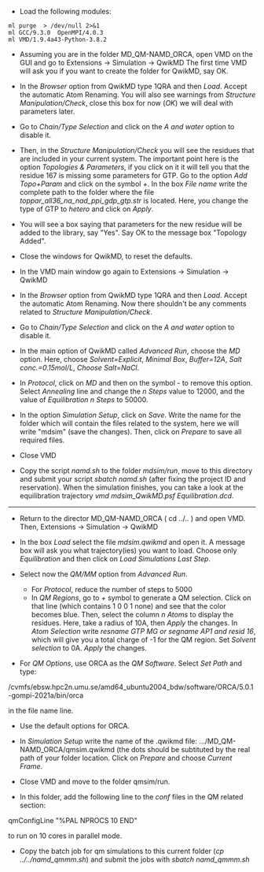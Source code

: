 * Load the following modules:

```
ml purge  > /dev/null 2>&1
ml GCC/9.3.0  OpenMPI/4.0.3
ml VMD/1.9.4a43-Python-3.8.2
```

* Assuming you are in the folder MD_QM-NAMD_ORCA, open VMD on the
GUI and go to Extensions -> Simulation -> QwikMD
The first time VMD will ask you if you want to create the folder for QwikMD,
say OK.

* In the *Browser* option from QwikMD type 1QRA and then *Load*. Accept the
automatic Atom Renaming. You will also see warnings from *Structure Manipulation/Check*, 
close this box for now (*OK*) we will deal with parameters later.

* Go to *Chain/Type Selection* and click on the *A and water* option to
disable it.

* Then, in the *Structure Manipulation/Check* you will see the residues that
are included in your current system. The important point here is the option
*Topologies & Parameters*, if you click on it it will tell you that the residue
167 is missing some parameters for GTP. Go to the option *Add Topo+Param* 
and click on the symbol *+*. In the box *File name* write the complete path 
to the folder where the file *toppar_all36_na_nad_ppi_gdp_gtp.str* is located.
Here, you change the type of GTP to *hetero* and click on *Apply*. 

* You will see a box saying that parameters for the new residue will be added
to the library, say "Yes". Say OK to the message box "Topology Added".

* Close the windows for QwikMD, to reset the defaults. 

* In the VMD main window go again to Extensions -> Simulation -> QwikMD

* In the *Browser* option from QwikMD type 1QRA and then *Load*. Accept the
automatic Atom Renaming. Now there shouldn't be any comments related to
*Structure Manipulation/Check*.

* Go to *Chain/Type Selection* and click on the *A and water* option to
disable it.

* In the main option of QwikMD called *Advanced Run*, choose the *MD* option.
Here, choose *Solvent=Explicit*, *Minimal Box*, *Buffer=12A*, *Salt conc.=0.15mol/L*,
*Choose Salt=NaCl*.

* In *Protocol*, click on *MD* and then on the symbol *-* to remove this option.
Select *Annealing* line and change the *n Steps* value to 12000, and the value of
*Equilibration* *n Steps* to 50000.

* In the option *Simulation Setup*, click on *Save*. Write the name for the folder
which will contain the files related to the system, here we will write "mdsim" (save the
changes). Then, click on *Prepare* to save all required files. 

* Close VMD

* Copy the script *namd.sh* to the folder *mdsim/run*, move to this directory
and submit your script *sbatch namd.sh* (after fixing the project ID and reservation).
When the simulation finishes, you can
take a look at the equilibration trajectory *vmd mdsim_QwikMD.psf Equilibration.dcd*.

-------------------------------------------------------------------------------

* Return to the director MD_QM-NAMD_ORCA ( cd ../.. ) and open VMD. Then,
Extensions -> Simulation -> QwikMD

* In the box *Load* select the file *mdsim.qwikmd* and open it. A message box will
ask you what trajectory(ies) you want to load. Choose only *Equilibration* and then
click on *Load Simulations Last Step*. 

* Select now the *QM/MM* option from *Advanced Run*. 
     - For *Protocol*, reduce the number of steps to 5000
     - In *QM Regions*, go to *+* symbol to generate a QM selection. Click on that line
      (which contains 1   0  0  1  none) and see that the color becomes blue. 
      Then, select the column *n Atoms* to display the residues.
      Here, take a radius of 10A, then *Apply* the changes. 
     In *Atom Selection* write *resname GTP MG or segname AP1 and resid 16*,
     which will give you a total charge of -1 for the QM region. Set *Solvent selection*
     to 0A.  *Apply* the changes. 

* For *QM Options*, use ORCA as the *QM Software*. Select *Set Path* and type:

/cvmfs/ebsw.hpc2n.umu.se/amd64_ubuntu2004_bdw/software/ORCA/5.0.1-gompi-2021a/bin/orca

in the file name line.

* Use the default options for ORCA. 

* In *Simulation Setup* write the name of the .qwikmd file:
.../MD_QM-NAMD_ORCA/qmsim.qwikmd    (the dots should be subtituted by the real path of your
folder location. Click on *Prepare* and choose *Current Frame*.

* Close VMD and move to the folder qmsim/run. 

* In this folder, add the following line to the *conf* files in the QM related section:

qmConfigLine "%PAL NPROCS 10 END"

to run on 10 cores in parallel mode.

* Copy the batch job for qm simulations to this current folder (*cp ../../namd_qmmm.sh*)
and submit the jobs with *sbatch namd_qmmm.sh*
